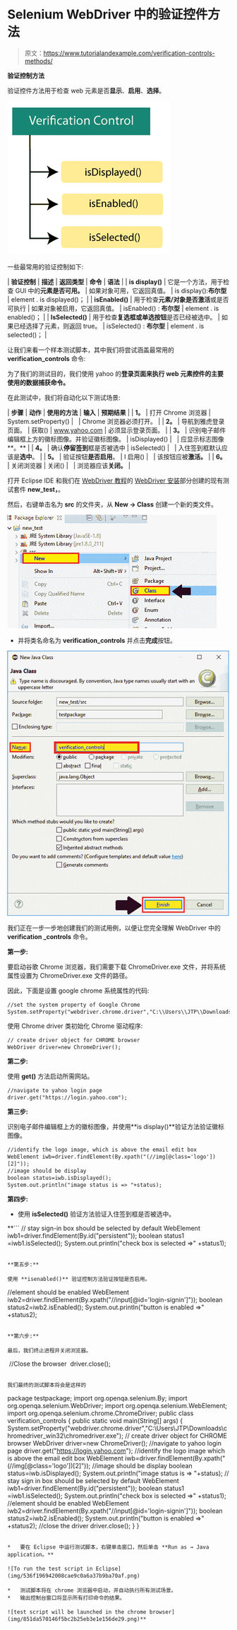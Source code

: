 # Selenium WebDriver 中的验证控件方法

> 原文：<https://www.tutorialandexample.com/verification-controls-methods/>

**验证控制方法**

验证控件方法用于检查 web 元素是否**显示**、**启用**、**选择**。

![Verification Controls Methods](img/24ca9aa18543151a8add11a4a9db3daf.png)

一些最常用的验证控制如下:

| **验证控制** | **描述** | **返回类型** | **命令** | **语法** |
| **is display()** | 它是一个方法，用于检查 GUI 中的**元素是否可用。** | 如果对象可用，它返回真值。 | is display():**布尔型** | element . is displayed()； |
| **isEnabled()** | 用于检查**元素/对象是否激活**或是否可执行 | 如果对象被启用，它返回真值。 | isEnabled() : **布尔型** | element . is enabled()； |
| **IsSelected()** | 用于检查**复选框或单选按钮**是否已经被选中。 | 如果已经选择了元素，则返回 true。 | isSelected() : **布尔型** | element . is selected()； |

让我们来看一个样本测试脚本，其中我们将尝试涵盖最常用的 **verification_controls** 命令:

为了我们的测试目的，我们使用 yahoo 的**登录页面来执行 web 元素控件的主要使用的数据捕获命令。**

在此测试中，我们将自动化以下测试场景:

| **步骤** | **动作** | **使用的方法** | **输入** | **预期结果** |
| **1。** | 打开 Chrome 浏览器 | System.setProperty() |   | Chrome 浏览器必须打开。 |
| **2。** | 导航到雅虎登录页面。 | 获取() | www.yahoo.com | 必须显示登录页面。 |
| **3。** | 识别电子邮件编辑框上方的徽标图像。并验证徽标图像。 | isDisplayed() |   | 应显示标志图像**。** |
| **4。** | 确认**停留签到**框是否被选中 | isSelected() |   | 入住签到框默认应该是**选中**。 |
| **5。** | 验证按钮**是否启用**。 | I 启用() |   | 该按钮应被**激活。** |
| **6。** | 关闭浏览器 | 关闭() |   | 浏览器应该**关闭。** |

打开 Eclipse IDE 和我们在 [WebDriver 教程](https://www.tutorialandexample.com/selenium-web-driver-tutorial/)的 [WebDriver 安装](https://www.tutorialandexample.com/installation-steps-of-web-driver/)部分创建的现有测试套件 **new_test，**。

然后，右键单击名为 **src** 的文件夹，从 **New → Class** 创建一个新的类文件。

![click on the folder called src and create a new Class File ](img/ea3abc709371eec264299ee955e2643e.png)

*   并将类名命名为 **verification_controls** 并点击**完成**按钮。

![Class name as verification_controls](img/497ed527dbbaffbf7033bd926a5c6616.png)

我们正在一步一步地创建我们的测试用例，以便让您完全理解 WebDriver 中的 **verification _controls** 命令。

**第一步:**

要启动谷歌 Chrome 浏览器，我们需要下载 ChromeDriver.exe 文件，并将系统属性设置为 ChromeDriver.exe 文件的路径。

因此，下面是设置 google chrome 系统属性的代码:

```
//set the system property of Google Chrome
System.setProperty("webdriver.chrome.driver","C:\\Users\\JTP\\Downloads\\chromedriver_win32\\chromedriver.exe");  
```

使用 Chrome driver 类初始化 Chrome 驱动程序:

```
// create driver object for CHROME browser
WebDriver driver=new ChromeDriver(); 
```

**第二步:**

使用 **get()** 方法启动所需网站。

```
//navigate to yahoo login page
driver.get("https://login.yahoo.com"); 
```

**第三步:**

识别电子邮件编辑框上方的徽标图像，并使用**is display()**验证方法验证徽标图像。

```
//identify the logo image, which is above the email edit box
WebElement iwb=driver.findElement(By.xpath("(//img[@class='logo'])[2]"));
//image should be display
boolean status=iwb.isDisplayed();
System.out.println("image status is => "+status); 
```

**第四步:**

*   使用 **isSelected()** 验证方法验证入住签到框是否被选中。

 **```
// stay sign-in box should be selected by default
WebElement iwb1=driver.findElement(By.id("persistent"));
boolean status1 =iwb1.isSelected();
System.out.println("check box is selected =>" +status1);
```

**第五步:**

使用 **isenabled()** 验证控制方法验证按钮是否启用。

```
//element should be enabled
WebElement iwb2=driver.findElement(By.xpath("//input[@id='login-signin']"));
boolean status2=iwb2.isEnabled();
System.out.println("button is enabled =>" +status2); 
```

**第六步:**

最后，我们终止进程并关闭浏览器。

```
 //Close the browser 
driver.close();  
```

我们最终的测试脚本将会是这样的

```
package testpackage;
import org.openqa.selenium.By;
import org.openqa.selenium.WebDriver;
import org.openqa.selenium.WebElement;
import org.openqa.selenium.chrome.ChromeDriver;
public class verification_controls {
public static void main(String[] args) { System.setProperty("webdriver.chrome.driver","C:\\Users\\JTP\\Downloads\\chromedriver_win32\\chromedriver.exe");
// create driver object for CHROME browser
WebDriver driver=new ChromeDriver();
//navigate to yahoo login page
driver.get("https://login.yahoo.com");
//identify the logo image which is above the email edit box
WebElement iwb=driver.findElement(By.xpath("(//img[@class='logo'])[2]"));
//image should be display
boolean status=iwb.isDisplayed();
System.out.println("image status is => "+status);
// stay sign in box should be selected by default
WebElement iwb1=driver.findElement(By.id("persistent"));
boolean status1 =iwb1.isSelected();
System.out.println("check box is selected =>" +status1);
//element should be enabled
WebElement iwb2=driver.findElement(By.xpath("//input[@id='login-signin']"));
boolean status2=iwb2.isEnabled();
System.out.println("button is enabled =>" +status2);
//close the driver
driver.close();
}
} 
```

*   要在 Eclipse 中运行测试脚本，右键单击窗口，然后单击 **Run as → Java application。**

![To run the test script in Eclipse](img/536f196942008cae9c0a6a37b9ba70af.png)

*   测试脚本将在 chrome 浏览器中启动，并自动执行所有测试场景。
*   输出控制台窗口将显示所有打印命令的结果。

![test script will be launched in the chrome browser](img/851da570146f5bc2b25eb3e1e156de29.png)**